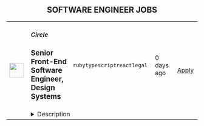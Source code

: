 <div align="center"><h2>SOFTWARE ENGINEER JOBS</h2></div><table><tr>
                <td width="100" height="100" rowspan="2">
                    <img src="https://circle.so/apple-icon.png" width="38px" height="auto">
                </td>
                <td width="300">
                    <h5>Circle</h5>
                    <h3>Senior Front-End Software Engineer, Design Systems</h3>
                </td>
                <td width="300">
                    <code>ruby</code><code>typescript</code><code>react</code><code>legal</code>
                </td>
                <td width="200">
                <text>0 days ago</text>
                </td>
                <td width="100" rowspan="2">
                <a href="https://www.realworkfromanywhere.com/jobs/senior-front-end-software-engineer-design-systems-circle-2369" align="right" target="_blank">Apply</a>
                </td>
            </tr>
            <tr>
                <td colspan="3">
                <details><summary>Description</summary>
                &lt;div class=&quot;content-intro&quot;&gt;&lt;h2&gt;About Us&lt;/h2&gt;
&lt;p&gt;Circle is building the world’s leading all-in-one platform for online communities. We make it possible for creators, coaches, educators, and businesses to bring together their audience with engaging discussions, live streams, events, chat, courses, and payments — all in one place, all under their own brand.&lt;/p&gt;
&lt;p&gt;We’re proud to be a fully remote company of around 200 (and growing!) team members from 30+ countries around the world. We seek exceptional individuals around the world, set them up to do the best work of their lives, and in turn, create a meaningful impact in their own lives. We don&#39;t track hours, but we do manage for high expectations very closely. We collaborate across time zones, are highly async, and like to document a lot.&lt;/p&gt;
&lt;p&gt;Twice a year, we bring the whole company together in beautiful places around the world for our company offsites. So far, we’ve hosted offsites in Turkey, Portugal, Mexico, Thailand, Colombia, Italy, Ireland, and more, with still more to come!&lt;/p&gt;
&lt;p&gt;Check out our&amp;nbsp;&lt;a class=&quot;c-link&quot; href=&quot;https://careers.circle.so/&quot; target=&quot;_blank&quot; data-stringify-link=&quot;https://careers.circle.so/&quot; data-sk=&quot;tooltip_parent&quot;&gt;Careers&lt;/a&gt; page for more about working at Circle.&lt;/p&gt;&lt;/div&gt;&lt;p&gt;&lt;/p&gt;
&lt;h1&gt;About the role&lt;/h1&gt;
&lt;p&gt;We&#39;re looking for a Senior Front-end Software Engineer to join our Design Systems team as we aim to make Circle the top choice for creator/brand-led communities.&lt;/p&gt;
&lt;p&gt;In this role, you&#39;ll build and maintain the component library and tools that power Circle&#39;s entire product ecosystem. You&#39;ll participate in all stages of the development lifecycle, from initial design to final deployment. As a senior engineer, you&#39;ll break down large epics into actionable tasks, develop reusable components, establish patterns and best practices, review PRs, and ensure our design system enables rapid, consistent product development across all teams. Your responsibilities will also include bug-fixing and continuous improvement of the codebase. This role requires a high level of technical proficiency and a strong understanding of software development best practices.&lt;/p&gt;
&lt;h1&gt;What you’ll be doing&lt;/h1&gt;
&lt;ul&gt;
&lt;li&gt;Create reusable, accessible, and performant UI components using React and Tailwind CSS.&lt;/li&gt;
&lt;li&gt;Integrate with our Ruby on Rails backend through a REST API.&lt;/li&gt;
&lt;li&gt;Develop critical features and enhancements for the Circle community platform, internal tools, and libraries.&lt;/li&gt;
&lt;li&gt;Improve the quality of our codebase, identify architectural deficiencies, and create achievable paths to solve/evolve them.&lt;/li&gt;
&lt;li&gt;Work closely with Circle&#39;s leaders throughout the feature spec + design process.&lt;/li&gt;
&lt;li&gt;Work closely with our designers to design and develop a world-class user experience.&lt;/li&gt;
&lt;li&gt;Establish and enforce component architecture patterns and best practices.&lt;/li&gt;
&lt;/ul&gt;
&lt;h1&gt;What you’ll need to be successful&lt;/h1&gt;
&lt;ul&gt;
&lt;li&gt;Strong alignment with our values,&amp;nbsp;&lt;a href=&quot;circle.so/careers&quot;&gt;find our values on our career page&lt;/a&gt; if you haven’t read up on them yet.&lt;/li&gt;
&lt;li&gt;5+ years of experience working as a Front-end engineer on complex web applications.&lt;/li&gt;
&lt;li&gt;Strong proficiency in React, TypeScript, Tailwind CSS, libraries and bundlers.&lt;/li&gt;
&lt;li&gt;Experience building and maintaining design systems or component libraries.&lt;/li&gt;
&lt;li&gt;Strong judgment and attention to detail when it comes to architectural, product, design, and process decisions. Your judgment should inspire a high level of trust within the team.&lt;/li&gt;
&lt;li&gt;A desire to work in an environment which values speed of iteration and individual autonomy, while also embracing personal accountability and the ability to collaborate effectively as part of a dynamic team.&lt;/li&gt;
&lt;li&gt;Motivation to understand the business, our users, their needs and goals, and to deliver results.&lt;/li&gt;
&lt;li&gt;Comfortable in a fast-paced environment with a certain level of ambiguity.&lt;/li&gt;
&lt;li&gt;Excellent written and verbal communication skills in English.&lt;/li&gt;
&lt;li&gt;Adaptable with the ability to change direction quickly if necessary.&lt;/li&gt;
&lt;li&gt;Familiar with agile software development principles.&lt;/li&gt;
&lt;li&gt;Experience working on a fully distributed remote team.&lt;/li&gt;
&lt;/ul&gt;
&lt;h2&gt;Bonus points&lt;/h2&gt;
&lt;ul&gt;
&lt;li&gt;Previous experience working with community platforms.&lt;/li&gt;
&lt;li&gt;Experience working with a Ruby on Rails backend.&lt;/li&gt;
&lt;li&gt;Experience working in internal libraries, design systems and open source code.&lt;/li&gt;
&lt;li&gt;Experience at a fast-growing start-up.&lt;/li&gt;
&lt;li&gt;A track record of picking up new technologies and skills as you ship high-quality code.&lt;/li&gt;
&lt;li&gt;Experience with accessibility standards and testing.&lt;/li&gt;
&lt;/ul&gt;
&lt;p&gt;&lt;/p&gt;
&lt;h2&gt;$130,000 - $140,000 USD per year&lt;/h2&gt;
&lt;p&gt;&lt;em&gt;The cash compensation range shown is a starting point. In addition to equity, benefits and perks, your cash compensation is subject to an annual review and increase on a once per year basis.&lt;/em&gt;&lt;/p&gt;
&lt;p&gt;&amp;nbsp;&lt;/p&gt;&lt;div class=&quot;content-conclusion&quot;&gt;&lt;h2&gt;The fun stuff&lt;/h2&gt;
&lt;ul&gt;
&lt;li&gt;Fully remote:&amp;nbsp;work from anywhere in the world!&lt;/li&gt;
&lt;li&gt;Autonomy and trust to do your job:&amp;nbsp;we care about outcomes over everything else.&lt;/li&gt;
&lt;li&gt;Paid time away:&amp;nbsp;all employees are given 35 days of PTO annually. We also offer a paid sabbatical after 5 years.&lt;/li&gt;
&lt;li&gt;Generous U.S. benchmarked compensation&amp;nbsp;and startup equity no matter where you are in the world.*&lt;/li&gt;
&lt;li&gt;Awesome medical coverage&amp;nbsp;with 100% coverage for you and your family, or medical reimbursement options where applicable!*&lt;/li&gt;
&lt;li&gt;Parental leave&amp;nbsp;for parents expanding their family, or just starting one.&lt;/li&gt;
&lt;li&gt;Home office stipend&amp;nbsp;to help you get up and running.&lt;/li&gt;
&lt;li&gt;Learning &amp;amp; development stipend&amp;nbsp;to help you level up your professional skills.&lt;/li&gt;
&lt;li&gt;Annual bonus potential&amp;nbsp;for roles that don&#39;t already receive variable income or commission.&lt;/li&gt;
&lt;li&gt;Company retreats:&amp;nbsp;Twice a year, the Circle team gets together for a fully paid company retreat in incredible places around the world! We’ve had past retreats in Colombia, Portugal, and Mexico, with more planned on the horizon.&lt;/li&gt;
&lt;li&gt;Check out our&amp;nbsp;&lt;a href=&quot;https://careers.circle.so/&quot;&gt;Careers&lt;/a&gt;&amp;nbsp;page for more.&lt;/li&gt;
&lt;/ul&gt;
&lt;p&gt;&lt;span style=&quot;font-size: 10pt;&quot;&gt;*&lt;em&gt;Your role, location and unique circumstance may affect this.&lt;/em&gt;&lt;/span&gt;&lt;/p&gt;
&lt;h3&gt;Diversity, Equity &amp;amp; Inclusion&lt;/h3&gt;
&lt;p&gt;As a fully-remote international company, diversity is baked into our DNA. Here’s how our CEO, Sid Yadav, frames our hiring mission: “let’s find talent in underserved and under-represented corners of the world, set them up to do the best work of their lives, and in turn, change their life.” To achieve this hiring mission, we offer competitive&amp;nbsp;U.S. benchmarked&amp;nbsp;compensation no matter where someone’s located in the world, and we proactively seek candidates who expand representation of backgrounds, cultures and lived experiences in our teams.&lt;/p&gt;
&lt;h3&gt;Equal Employment Opportunity&lt;/h3&gt;
&lt;p&gt;Circle is an equal opportunity employer and as such, we do not discriminate on the basis of race, color, religion, sex, sexual orientation, gender identity, national origin, age, disability, or any other characteristic protected by applicable laws.&amp;nbsp;If you require any accommodations during the recruitment process, please let us know and we will work with you to meet your needs.&lt;/p&gt;
&lt;div class=&quot;&quot;&gt;
&lt;h3 class=&quot;&quot;&gt;How We Use Candidate Data&lt;/h3&gt;
&lt;p&gt;At Circle, we are committed to protecting your personal information. As a job applicant, the personal data you provide to us is collected and processed in accordance with the&amp;nbsp;&lt;strong&gt;General Data Protection Regulation (GDPR)&lt;/strong&gt; in the EU and the &lt;strong&gt;California Consumer Privacy Act (CCPA)&lt;/strong&gt;. This notice outlines the types of personal information we collect, the purpose for collecting it, and your rights.&lt;/p&gt;
&lt;p&gt;&lt;strong&gt;Information We Collect:&lt;/strong&gt; We collect the following categories of personal information from job applicants:&lt;/p&gt;
&lt;ul&gt;
&lt;li&gt;Contact information (such as name, email address, phone number)&lt;/li&gt;
&lt;li&gt;Employment history and qualifications&lt;/li&gt;
&lt;li&gt;Education history&lt;/li&gt;
&lt;li&gt;References and any other information you choose to share with us during the application process&lt;/li&gt;
&lt;/ul&gt;
&lt;p&gt;&lt;strong&gt;Purpose of Collection:&lt;/strong&gt; We collect this information for the following purposes:&lt;/p&gt;
&lt;ul&gt;
&lt;li&gt;To assess your qualifications and suitability for the position&lt;/li&gt;
&lt;li&gt;To communicate with you during the recruitment process&lt;/li&gt;
&lt;li&gt;To comply with legal and regulatory obligations&lt;/li&gt;
&lt;/ul&gt;
&lt;p&gt;&lt;strong&gt;Your Rights Under GDPR and CCPA:&lt;/strong&gt; You have the following rights regarding your personal information:&lt;/p&gt;
&lt;ul&gt;
&lt;li&gt;The right to request access to the personal information we hold about you.&lt;/li&gt;
&lt;li&gt;The right to request the deletion of your personal information, subject to certain legal exceptions.&lt;/li&gt;
&lt;li&gt;The right to opt out of the sale of your personal information (Note: We do not sell personal information).&lt;/li&gt;
&lt;/ul&gt;
&lt;p&gt;For more information about how we handle your personal data or to exercise your rights, please refer to our full &lt;a href=&quot;https://circle.so/privacy&quot; target=&quot;_blank&quot;&gt;Privacy Policy&lt;/a&gt;.&lt;/p&gt;
&lt;p&gt;By submitting your application, you acknowledge that you have read and understood this privacy notice.&lt;/p&gt;
&lt;/div&gt;&lt;/div&gt;
                </details>
                </td>
            </tr></table>